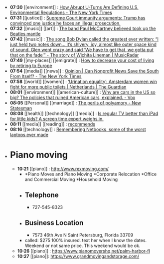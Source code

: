 - **07:30** [[environment]] :  [How Abrupt U-Turns Are Defining U.S. Environmental Regulations - The New York Times](https://www.nytimes.com/2024/04/26/climate/biden-trump-environmental-regulations.html)
- **07:31** [[justice]] :  [Supreme Court immunity arguments: Trump has convinced one justice he faces an illegal prosecution.](https://slate.com/news-and-politics/2024/04/supreme-court-trump-immunity-arguments-alito-maga.html)
- **07:32** [[music]] [[art]] :  [The band Paul McCartney believed took up the Beatles mantle](https://faroutmagazine.co.uk/a-new-generation-of-music-the-knockout-band-paul-mccartney-felt-took-up-the-beatles-mantle/)
- **07:42** [[music]] :  [The song Bob Dylan called the greatest ever written: “I just held two notes down… it’s shivery, icy, almost like outer space kind of sound. Glen went crazy and said ‘We have to get that, we gotta put that on the fade’” - The story of Wichita Lineman | MusicRadar](https://www.musicradar.com/news/glen-campbell-wichita-lineman)
- **07:49** [[my-places]] [[emigrate]] :  [How to decrease your cost of living by retiring to Europe](https://www.cnbc.com/2024/04/28/how-to-decrease-your-cost-of-living-by-retiring-to-europe.html)
- **07:54** [[media]] [[news]] :  [Opinion | Can Nonprofit News Save the South From Itself? - The New York Times](https://www.nytimes.com/2024/04/29/opinion/nonprofit-media-journalism.html)
- **07:58** [[world]] [[women]] :  [‘Urination equality’: Amsterdam women win fight for more public toilets | Netherlands | The Guardian](https://www.theguardian.com/world/2024/apr/29/urination-equality-amsterdam-women-win-fight-more-public-toilets)
- **08:01** [[environment]] [[american-culture]] :  [Why are cars in the US so big? The policies that ruined American cars, explained. - Vox](https://www.vox.com/future-perfect/24139147/suvs-trucks-popularity-federal-policy-pollution)
- **08:05** [[Personal]] [[marriage]] : [The perils of polyamory - New Statesman](https://www.newstatesman.com/culture/books/2024/04/perils-of-polyamory-more-review-molly-roden-winter "The perils of polyamory - New Statesman")
- **08:08** [[health]] [[technology]] [[media]] :  [Is regular TV better than iPad for little kids? A screen time expert weighs in.](https://slate.com/human-interest/2024/04/tv-ipad-screentime-differences-kids.html)
- **08:11** [[media]] [[reading]] : [recommends](https://www.theatlantic.com/newsletters/archive/2024/04/a-nail-biter-show-for-late-night-binging/678203/ "A nail-biter show for late-night binging - The Atlantic")
- **08:16** [[technology]] :  [Remembering Netbooks, some of the worst laptops ever made](https://www.xda-developers.com/remembering-netbooks/)
- # Piano moving
	- **10:21** [[piano]] :  http://www.rexmoving.com/
		- *Piano Moves and Piano Moving
		  *Corporate Relocation
		  ​*Office and Commercial Moving
		  *Household Moving
		- ## Telephone
			- 727-545-8323
		- ## Business Location
			- 7573 46th Ave N Saint Petersburg, Florida 33709
		- called: $275 100% insured. text her when I know the dates. Weekend or not same price. This weekend would be ok.
	- **10:26** [[piano]] :  https://www.pianomovershq.net/palm-harbor-fl
	- **10:27** [[piano]]:  https://www.grandmovingandstorage.com/